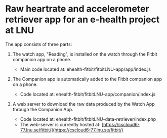 # Raw heartrate and accelerometer retriever app for an e-health project at LNU 

The app consists of three parts: 

1. The watch app, "Reading", is installed on the watch through the Fitbit companion app on a phone.
   - Main code located at: ehealth-fitbit/fitbitLNU-app/app/index.js


2. The Companion app is automatically added to the Fitbit companion app on a phone.
   - Code located at: ehealth-fitbit/fitbitLNU-app/companion/index.js


3. A web server to download the raw data produced by the Watch App through the Companion App.
   - Code located at: ehealth-fitbit/fitbitLNU-data-retriever/index.php
   - The web-server is currently hosted at: [https://cscloud6-77.lnu.se/fitbit/](https://cscloud6-77.lnu.se/fitbit/)
